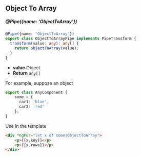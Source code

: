 ## Object To Array

##### @Pipe({name: 'ObjectToArray'})

```typescript
@Pipe({name: 'ObjectToArray'})
export class ObjectToArrayPipe implements PipeTransform {
  transform(value: any): any[] {
    return objectToArray(value);
  }
}
```

- **value** Object
- **Return** `any[]`

For example, suppose an object

```typescript
export class AnyComponent {
    some = {
      car1: 'blue',
      car2: 'red'
    };
}
```

Use in the template

```html
<div *ngFor="let x of some|ObjectToArray">
    <p>{{x.key}}</p>
    <p>{{x.rows}}</p>
</div>
```
